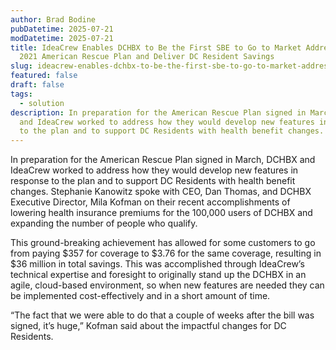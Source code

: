 ```yaml
---
author: Brad Bodine
pubDatetime: 2025-07-21
modDatetime: 2025-07-21
title: IdeaCrew Enables DCHBX to Be the First SBE to Go to Market Address the
  2021 American Rescue Plan and Deliver DC Resident Savings
slug: ideacrew-enables-dchbx-to-be-the-first-sbe-to-go-to-market-address-the-2021-american-rescue-plan-and-deliver-dc-resident-savings
featured: false
draft: false
tags:
  - solution
description: In preparation for the American Rescue Plan signed in March, DCHBX
  and IdeaCrew worked to address how they would develop new features in response
  to the plan and to support DC Residents with health benefit changes.
---
```

In preparation for the American Rescue Plan signed in March, DCHBX and IdeaCrew worked to address how they would develop new features in response to the plan and to support DC Residents with health benefit changes. Stephanie Kanowitz spoke with CEO, Dan Thomas, and DCHBX Executive Director, Mila Kofman on their recent accomplishments of lowering health insurance premiums for the 100,000 users of DCHBX and expanding the number of people who qualify.

This ground-breaking achievement has allowed for some customers to go from paying $357 for coverage to $3.76 for the same coverage, resulting in $36 million in total savings. This was accomplished through IdeaCrew’s technical expertise and foresight to originally stand up the DCHBX in an agile, cloud-based environment, so when new features are needed they can be implemented cost-effectively and in a short amount of time.

“The fact that we were able to do that a couple of weeks after the bill was signed, it’s huge,” Kofman said about the impactful changes for DC Residents.